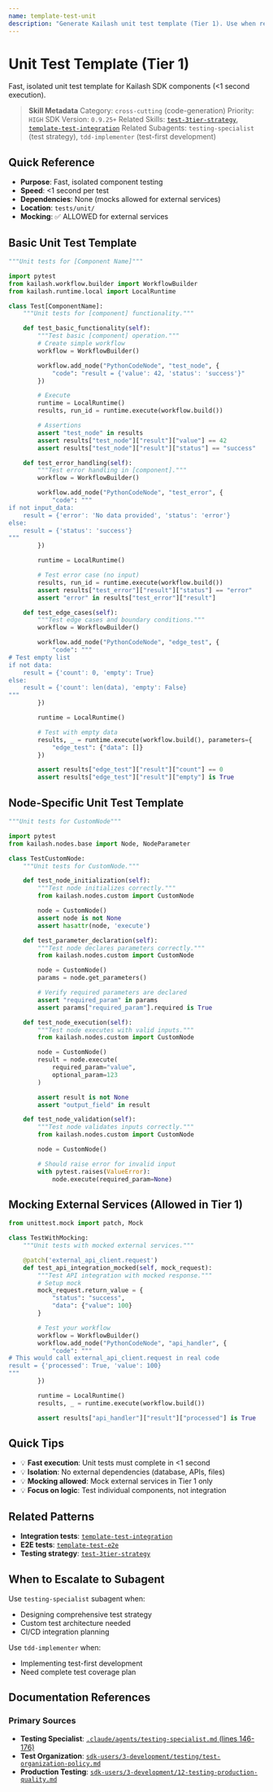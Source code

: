 ```yaml
---
name: template-test-unit
description: "Generate Kailash unit test template (Tier 1). Use when requesting 'unit test template', 'Tier 1 test', 'create unit test', 'test structure', or 'unit test example'."
---
```


# Unit Test Template (Tier 1)

Fast, isolated unit test template for Kailash SDK components (<1 second execution).

> **Skill Metadata**
> Category: `cross-cutting` (code-generation)
> Priority: `HIGH`
> SDK Version: `0.9.25+`
> Related Skills: [`test-3tier-strategy`](../../4-operations/testing/test-3tier-strategy.md), [`template-test-integration`](template-test-integration.md)
> Related Subagents: `testing-specialist` (test strategy), `tdd-implementer` (test-first development)

## Quick Reference

- **Purpose**: Fast, isolated component testing
- **Speed**: <1 second per test
- **Dependencies**: None (mocks allowed for external services)
- **Location**: `tests/unit/`
- **Mocking**: ✅ ALLOWED for external services

## Basic Unit Test Template

```python
"""Unit tests for [Component Name]"""

import pytest
from kailash.workflow.builder import WorkflowBuilder
from kailash.runtime.local import LocalRuntime

class Test[ComponentName]:
    """Unit tests for [component] functionality."""

    def test_basic_functionality(self):
        """Test basic [component] operation."""
        # Create simple workflow
        workflow = WorkflowBuilder()

        workflow.add_node("PythonCodeNode", "test_node", {
            "code": "result = {'value': 42, 'status': 'success'}"
        })

        # Execute
        runtime = LocalRuntime()
        results, run_id = runtime.execute(workflow.build())

        # Assertions
        assert "test_node" in results
        assert results["test_node"]["result"]["value"] == 42
        assert results["test_node"]["result"]["status"] == "success"

    def test_error_handling(self):
        """Test error handling in [component]."""
        workflow = WorkflowBuilder()

        workflow.add_node("PythonCodeNode", "test_error", {
            "code": """
if not input_data:
    result = {'error': 'No data provided', 'status': 'error'}
else:
    result = {'status': 'success'}
"""
        })

        runtime = LocalRuntime()

        # Test error case (no input)
        results, run_id = runtime.execute(workflow.build())
        assert results["test_error"]["result"]["status"] == "error"
        assert "error" in results["test_error"]["result"]

    def test_edge_cases(self):
        """Test edge cases and boundary conditions."""
        workflow = WorkflowBuilder()

        workflow.add_node("PythonCodeNode", "edge_test", {
            "code": """
# Test empty list
if not data:
    result = {'count': 0, 'empty': True}
else:
    result = {'count': len(data), 'empty': False}
"""
        })

        runtime = LocalRuntime()

        # Test with empty data
        results, _ = runtime.execute(workflow.build(), parameters={
            "edge_test": {"data": []}
        })

        assert results["edge_test"]["result"]["count"] == 0
        assert results["edge_test"]["result"]["empty"] is True
```

## Node-Specific Unit Test Template

```python
"""Unit tests for CustomNode"""

import pytest
from kailash.nodes.base import Node, NodeParameter

class TestCustomNode:
    """Unit tests for CustomNode."""

    def test_node_initialization(self):
        """Test node initializes correctly."""
        from kailash.nodes.custom import CustomNode

        node = CustomNode()
        assert node is not None
        assert hasattr(node, 'execute')

    def test_parameter_declaration(self):
        """Test node declares parameters correctly."""
        from kailash.nodes.custom import CustomNode

        node = CustomNode()
        params = node.get_parameters()

        # Verify required parameters are declared
        assert "required_param" in params
        assert params["required_param"].required is True

    def test_node_execution(self):
        """Test node executes with valid inputs."""
        from kailash.nodes.custom import CustomNode

        node = CustomNode()
        result = node.execute(
            required_param="value",
            optional_param=123
        )

        assert result is not None
        assert "output_field" in result

    def test_node_validation(self):
        """Test node validates inputs correctly."""
        from kailash.nodes.custom import CustomNode

        node = CustomNode()

        # Should raise error for invalid input
        with pytest.raises(ValueError):
            node.execute(required_param=None)
```

## Mocking External Services (Allowed in Tier 1)

```python
from unittest.mock import patch, Mock

class TestWithMocking:
    """Unit tests with mocked external services."""

    @patch('external_api_client.request')
    def test_api_integration_mocked(self, mock_request):
        """Test API integration with mocked response."""
        # Setup mock
        mock_request.return_value = {
            "status": "success",
            "data": {"value": 100}
        }

        # Test your workflow
        workflow = WorkflowBuilder()
        workflow.add_node("PythonCodeNode", "api_handler", {
            "code": """
# This would call external_api_client.request in real code
result = {'processed': True, 'value': 100}
"""
        })

        runtime = LocalRuntime()
        results, _ = runtime.execute(workflow.build())

        assert results["api_handler"]["result"]["processed"] is True
```

## Quick Tips

- 💡 **Fast execution**: Unit tests must complete in <1 second
- 💡 **Isolation**: No external dependencies (database, APIs, files)
- 💡 **Mocking allowed**: Mock external services in Tier 1 only
- 💡 **Focus on logic**: Test individual components, not integration

## Related Patterns

- **Integration tests**: [`template-test-integration`](template-test-integration.md)
- **E2E tests**: [`template-test-e2e`](template-test-e2e.md)
- **Testing strategy**: [`test-3tier-strategy`](../../4-operations/testing/test-3tier-strategy.md)

## When to Escalate to Subagent

Use `testing-specialist` subagent when:
- Designing comprehensive test strategy
- Custom test architecture needed
- CI/CD integration planning

Use `tdd-implementer` when:
- Implementing test-first development
- Need complete test coverage plan

## Documentation References

### Primary Sources
- **Testing Specialist**: [`.claude/agents/testing-specialist.md` (lines 146-176)](../../../../.claude/agents/testing-specialist.md#L146-L176)
- **Test Organization**: [`sdk-users/3-development/testing/test-organization-policy.md`](../../../../sdk-users/3-development/testing/test-organization-policy.md)
- **Production Testing**: [`sdk-users/3-development/12-testing-production-quality.md`](../../../../sdk-users/3-development/12-testing-production-quality.md)

<!-- Trigger Keywords: unit test template, Tier 1 test, create unit test, test structure, unit test example, unit test boilerplate, pytest unit test, fast test template -->
